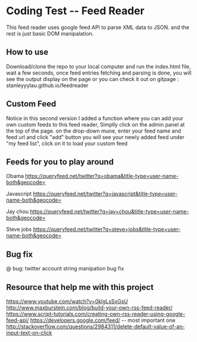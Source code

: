 # Coding Test -- Feed Reader

This feed reader uses google feed API to parse XML data to JSON. and the rest is just basic DOM manipalation.


## How to use
Download/clone the repo to your local computer and run the index.html file, 
wait a few seconds, once feed entries fetching and parsing is done, you will see the output display on the page
or you can check it out on gitpage : stanleyyylau.github.io/feedreader

## Custom Feed

Notice in this second version I added a function where you can add your own custom feeds to this feed reader,
Simplly click on the admin panel at the top of the page. on the drop-down mune, enter your feed name and feed url and click "add" button
you will see your newly added feed under "my feed list", click on it to load your custom feed

## Feeds for you to play around

Obama
https://queryfeed.net/twitter?q=obama&title-type=user-name-both&geocode=

Javascript
https://queryfeed.net/twitter?q=javascript&title-type=user-name-both&geocode=

Jay chou
https://queryfeed.net/twitter?q=jay+chou&title-type=user-name-both&geocode=

Steve jobs
https://queryfeed.net/twitter?q=steve+jobs&title-type=user-name-both&geocode=

## Bug fix
@ bug: twitter account string manipation bug fix


## Resource that help me with this project
https://www.youtube.com/watch?v=0klgLsSxGsU
http://www.maxburstein.com/blog/build-your-own-rss-feed-reader/
https://www.script-tutorials.com/creating-own-rss-reader-using-google-feed-api/
https://developers.google.com/feed/ -- most important one
http://stackoverflow.com/questions/2984311/delete-default-value-of-an-input-text-on-click


